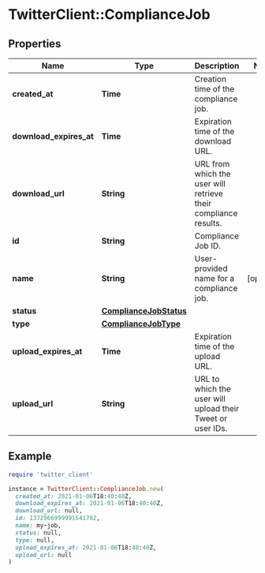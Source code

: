 # TwitterClient::ComplianceJob

## Properties

| Name | Type | Description | Notes |
| ---- | ---- | ----------- | ----- |
| **created_at** | **Time** | Creation time of the compliance job. |  |
| **download_expires_at** | **Time** | Expiration time of the download URL. |  |
| **download_url** | **String** | URL from which the user will retrieve their compliance results. |  |
| **id** | **String** | Compliance Job ID. |  |
| **name** | **String** | User-provided name for a compliance job. | [optional] |
| **status** | [**ComplianceJobStatus**](ComplianceJobStatus.md) |  |  |
| **type** | [**ComplianceJobType**](ComplianceJobType.md) |  |  |
| **upload_expires_at** | **Time** | Expiration time of the upload URL. |  |
| **upload_url** | **String** | URL to which the user will upload their Tweet or user IDs. |  |

## Example

```ruby
require 'twitter_client'

instance = TwitterClient::ComplianceJob.new(
  created_at: 2021-01-06T18:40:40Z,
  download_expires_at: 2021-01-06T18:40:40Z,
  download_url: null,
  id: 1372966999991541762,
  name: my-job,
  status: null,
  type: null,
  upload_expires_at: 2021-01-06T18:40:40Z,
  upload_url: null
)
```

